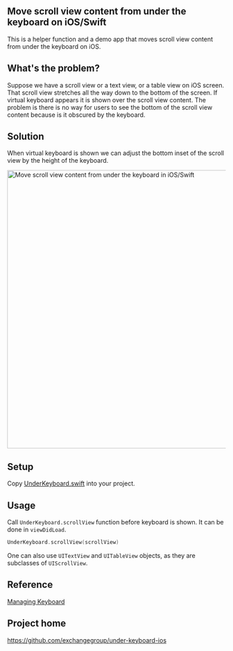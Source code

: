 ## Move scroll view content from under the keyboard on iOS/Swift

This is a helper function and a demo app that moves scroll view content from under the keyboard on iOS.

## What's the problem?

Suppose we have a scroll view or a text view, or a table view on iOS screen. That scroll view stretches all the way down to the bottom of the screen. If virtual keyboard appears it is shown over the scroll view content. The problem is there is no way for users to see the bottom of the scroll view content because is it obscured by the keyboard.

## Solution

When virtual keyboard is shown we can adjust the bottom inset of the scroll view by the height of the keyboard.

<img src="https://raw.githubusercontent.com/exchangegroup/under-keyboard-ios/master/Graphics/under_the_keyboard_ios.png" alt="Move scroll view content from under the keyboard in iOS/Swift" width="640" />

## Setup

Copy [UnderKeyboard.swift](https://raw.githubusercontent.com/exchangegroup/under-keyboard-ios/master/UnderKeyboardDemo/UnderKeyboard.swift) into your project.

## Usage

Call `UnderKeyboard.scrollView` function before keyboard is shown. It can be done in `viewDidLoad`.


```Swift
UnderKeyboard.scrollView(scrollView)
```

One can also use `UITextView` and `UITableView` objects, as they are subclasses of `UIScrollView`.

## Reference

[Managing Keyboard](https://developer.apple.com/library/ios/documentation/StringsTextFonts/Conceptual/TextAndWebiPhoneOS/KeyboardManagement/KeyboardManagement.html)

## Project home

https://github.com/exchangegroup/under-keyboard-ios

